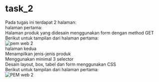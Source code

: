 # task_2 <br />
Pada tugas ini terdapat 2 halaman:<br />
halaman pertama: <br />
Halaman produk yang didesain menggunakan form dengan method GET<br />
Berikut untuk tampilan dari halaman pertama: <br /> 
![pem web 2](https://user-images.githubusercontent.com/97590486/194267231-33edb14b-935f-4f5b-8e18-c64f57a16bb3.png)
<br />
halaman kedua<br />
Menampilkan jenis-jenis produk<br />
Menggunakan minimal 3 selector<br />
Desain layout, box, tabel dan form menggunakan CSS<br />
Berikut untuk tampilan dari halaman pertama: <br />
![PEM web 2](https://user-images.githubusercontent.com/97590486/194267858-66448436-2273-4e6b-a59d-baaee1572148.png)

